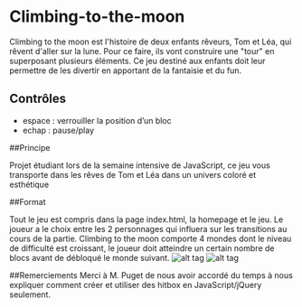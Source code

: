 # Climbing-to-the-moon

Climbing to the moon est l'histoire de deux enfants rêveurs, Tom et Léa, qui rêvent d'aller sur la lune. Pour ce faire, ils vont construire une "tour" en superposant plusieurs éléments.
Ce jeu destiné aux enfants doit leur permettre de les divertir en apportant de la fantaisie et du fun.


## Contrôles

- espace : verrouiller la position d’un bloc
- echap : pause/play

##Principe

Projet étudiant lors de la semaine intensive de JavaScript, ce jeu vous transporte dans les rêves de Tom et Léa dans un univers  coloré et esthétique 


##Format

Tout le jeu est compris dans la page index.html, la homepage et le jeu.
Le joueur a le choix entre les 2 personnages qui influera sur les transitions au cours de la partie.
Climbing to the moon comporte 4 mondes dont le niveau de difficulté est croissant, le joueur doit atteindre un certain nombre de blocs avant de débloqué le monde suivant.
![alt tag](http://i.imgur.com/lwjlcJu.png)
![alt tag](http://i.imgur.com/rwBTQcz.png)

##Remerciements
Merci à M. Puget de nous avoir accordé du temps à nous expliquer comment créer et utiliser des hitbox en JavaScript/jQuery seulement.

